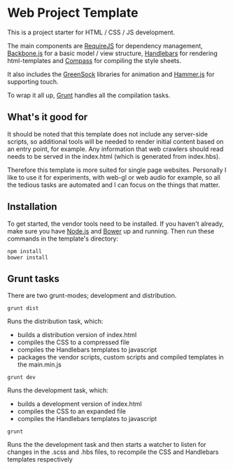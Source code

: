 # Web Project Template
This is a project starter for HTML / CSS / JS development.

The main components are [RequireJS](http://requirejs.org/) for dependency management,
[Backbone.js](http://backbonejs.org/) for a basic model / view structure, [Handlebars](http://handlebarsjs.com/)
for rendering html-templates and [Compass](http://compass-style.org/) for compiling the style sheets.

It also includes the [GreenSock](http://greensock.com/) libraries for animation and
[Hammer.js](http://hammerjs.github.io/) for supporting touch.

To wrap it all up, [Grunt](http://gruntjs.com/) handles all the compilation tasks.

## What's it good for
It should be noted that this template does not include any server-side scripts, so additional tools will be needed to
render initial content based on an entry point, for example. Any information that web crawlers should read needs to be
served in the index.html (which is generated from index.hbs).

Therefore this template is more suited for single page websites. Personally I like to use it for experiments, with
web-gl or web audio for example, so all the tedious tasks are automated and I can focus on the things that matter.

## Installation
To get started, the vendor tools need to be installed. If you haven't already, make sure you have
[Node.js](http://nodejs.org/) and [Bower](http://bower.io/) up and running.
Then run these commands in the template's directory:
```
npm install
bower install
```

## Grunt tasks
There are two grunt-modes; development and distribution.
```
grunt dist
```
Runs the distribution task, which:
- builds a distribution version of index.html
- compiles the CSS to a compressed file
- compiles the Handlebars templates to javascript
- packages the vendor scripts, custom scripts and compiled templates in the main.min.js
```
grunt dev
```
Runs the development task, which:
- builds a development version of index.html
- compiles the CSS to an expanded file
- compiles the Handlebars templates to javascript
```
grunt
```
Runs the the development task and then starts a watcher to listen for changes in the
.scss and .hbs files, to recompile the CSS and Handlebars templates respectively

